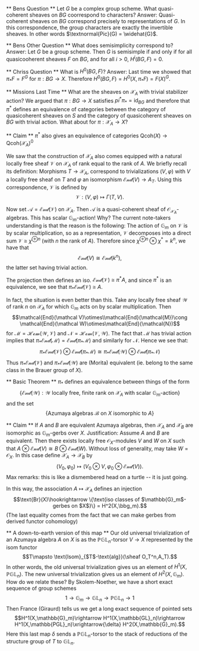 ** Bens Question ** 
Let $G$ be a complex group scheme.  What quasi-coherent sheaves on $BG$ coorrespond to characters?
Answer:
Quasi-coherent sheaves on $BG$ correspond precisely to representations of $G$.  In this correspondence, the group characters are exactly the invertible sheaves.  In other words $\textnormal{Pic}(G) = \widehat{G}$.

** Bens Other Question **
What does semisimplicity correspond to?
Answer:
Let $G$ be a group scheme.  Then $G$ is semisimple if and only if for all quasicooherent sheaves $F$ on $BG$, and for all $i>0$, $H^i(BG,F) = 0$.

** Chriss Question **
What is $H^0(BG,F)$?
Answer:
Last time we showed that $\pi_*F = F^G$ for $\pi: BG\rightarrow X$.  Therefore $H^0(BG,F) = H^0(X,\pi_*F) = F(X)^G$.

** Missions Last Time **
What are the sheaves on $\mathcal{X}_A$ with trivial stabilizer action?
We argued that $\pi: BG\rightarrow X$ satisfies $pi^*\pi_* = \text{id}_{BG}$ and therefore that $\pi^*$ defines an equivalence of categories between the category of quasicoherent sheaves on $S$ and the category of quasicoherent sheaves on $BG$ with trivial action.
What about for $\pi: \mathcal{X}_A\rightarrow X$?

** Claim **
$\pi^*$ also gives an equivalence of categories $\text{Qcoh}(X)\rightarrow \text{Qcoh}(\mathcal{X}_A)^0$

We saw that the construction of $\mathcal{X}_A$ also comes equipped with a natural locally free sheaf $\mathcal{V}$ on $\mathcal X_A$ of rank equal to the rank of $A$.  We briefly recall its definition:
Morphisms $T\rightarrow \mathcal{X}_A$, correspond to trivializations $(V,\varphi)$ with $V$ a locally free sheaf on $T$ and $\varphi$ an isomorphism $\mathcal{End}(V)\rightarrow A_T$.  Using this correspondence, $\mathcal V$ is defined by
$$\mathcal{V}: (V,\varphi) \mapsto \Gamma(T,V).$$

Now set $\mathcal A = \mathcal{End}(\mathcal{V})$ on $\mathcal{X}_A$.
Then $\mathcal{A}$ is a quasi-coherent sheaf of $\mathcal{O}_{\mathcal{X}_A}$-algebras.
This has scalar $\mathbb{G}_m$-action!  Why?
The current note-takers understanding is that the reason is the following:
The action of $\mathbb{G}_m$ on $\mathcal{V}$ is by scalar multiplication, so as a representation, $\mathcal{V}$ decomposes into a direct sum $\mathcal{V}\cong\chi^{\oplus n}$ (with $n$ the rank of $A$).  Therefore since $\chi^{\oplus n}\otimes \chi^* = k^n$, we have that
$$\mathcal{End}(V)\cong \mathcal{End}(k^n),$$
the latter set having trivial action.

The projection then defines an iso. $\mathcal{End}(\mathcal{V})\cong \pi^*A$, and since $\pi^*$ is an equivalence, we see that $\pi_*\mathcal{End}(\mathcal{V})\cong A$.

In fact, the situation is even better than this.  Take any locally free sheaf $\mathcal{W}$ of rank $n$ on $\mathcal{X}_A$ for which $\mathbb{G}_m$ acts on by scalar multiplication.  Then
$$\mathcal{End}(\mathcal V)\otimes\\mathcal{End}(\mathcal{M})\cong \mathcal{End}(\mathcal W)\otimes\mathcal{End}(\mathcal{N})$$
for $\mathcal M = \mathcal{Hom}(\mathcal{W},\mathcal{V})$ and $\mathcal N = \mathcal{Hom}(\mathcal{V},\mathcal{W})$.  The fact that $\mathcal M$ has trivial action implies that $\pi_*\mathcal{End}(\mathcal{M}) = \mathcal{End}(\pi_*\mathcal{M})$ and similarly for $\mathcal N$.  Hence we see that:
$$\pi_*\mathcal{End}(\mathcal{V})\otimes\mathcal{End}(\pi_*\mathcal{M})\cong \pi_*\mathcal{End}(\mathcal{W})\otimes\mathcal{End}(\pi_*\mathcal{N})$$
Thus $\pi_*\mathcal{End}(\mathcal{V})$ and $\pi_*\mathcal{End}(\mathcal{W})$ are (Morita) equivalent (ie. belong to the same class in the Brauer group of $X$).

** Basic Theorem **
$\pi_*$ defines an equivalence between things of the form
$$\{\mathcal{End}(\mathcal{W}): \mathcal{W}\ \text{locally free, finite rank on $\mathcal{X}_A$ with scalar $\mathbb{G}_m$-action}\}$$
and the set
$$\{\text{Azumaya algebras $\mathcal B$ on $X$ isomorphic to $A$}\}$$

** Claim **
If $A$ and $B$ are equivalent Azumaya algebras, then $\mathcal X_A$ and $\mathcal X_B$ are isomorphic as $\mathbb{G}_m$-gerbs over $X$.
Justification:
Assume $A$ and $B$ are equivalent.  Then there exists locally free $\mathcal O_X$-modules $V$ and $W$ on $X$ such that $A\otimes\mathcal{End}(V) \cong B\otimes \mathcal{End}(W)$.  Without loss of generality, may take $W = \mathcal O_X$.  In this case define $\mathcal{X}_A\rightarrow\mathcal{X}_B$ by
$$(V_0,\varphi_0)\mapsto (V_0\otimes V,\varphi_0\otimes\mathcal{End}(V)).$$
Max remarks: this is like a dismembered head on a turtle -- it is just going.

In this way, the association $A\mapsto \mathcal{X}_A$ defines an injection
$$\text{Br}(X)\hookrightarrow \{\text{iso classes of $\mathbb{G}_m$-gerbes on $X$}\} = H^2(X,\bbg_m).$$
(The last equality comes from the fact that we can make gerbes from derived functor cohomology)

** A down-to-earth version of this map **
Our old universal trivialization of an Azumaya algebra $A$ on $X$ is as the $\mathbb{PGL}_n$-torsor $V\rightarrow X$ represented by the isom functor
$$T\mapsto \text{Isom}_{$T$-\text{alg}}(\sheaf O_T^n,A_T).$$
In other words, the old universal trivialization gives us an element of $H^1(X,\mathbb{PGL}_n)$.
The new universal trivialization gives us an element of $H^2(X,\mathbb{G}_m)$.
How do we relate these?  By Skolem-Noether, we have a short exact sequence of group schemes
$$1\rightarrow\mathbb{G}_m\rightarrow\mathbb{GL}_n\rightarrow\mathbb{PGL}_n\rightarrow 1$$
Then France (Giraurd) tells us we get a long exact sequence of pointed sets
$$H^1(X,\mathbb{G}_m)\rightarrow H^1(X,\mathbb{GL}_n)\rightarrow H^1(X,\mathbb{PGL}_n)\xrightarrow{\delta} H^2(X,\mathbb{G}_m).$$
Here this last map $\delta$ sends a $\mathbb{PGL}_n$-torsor to the stack of reductions of the structure group of $T$ to $\mathbb{GL}_n$.




